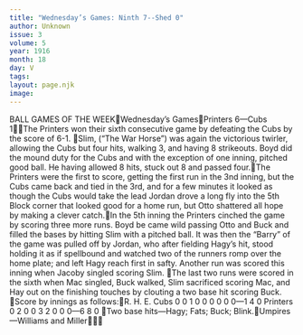 ```yaml
---
title: "Wednesday’s Games: Ninth 7--Shed 0" 
author: Unknown
issue: 3
volume: 5
year: 1916
month: 18
day: V
tags:
layout: page.njk
image:
---
```

BALL GAMES OF THE WEEKWednesday’s GamesPrinters 6—Cubs 1The Printers won their sixth consecutive game by defeating the Cubs by the score of 6-1. Slim, (“The War Horse”) was again the victorious twirler, allowing the Cubs but four hits, walking 3, and having 8 strikeouts. Boyd did the mound duty for the Cubs and with the exception of one inning, pitched good ball. He having allowed 8 hits, stuck out 8 and passed four.The Printers were the first to score, getting the first run in the 3nd inning, but the Cubs came back and tied in the 3rd, and for a few minutes it looked as though the Cubs would take the lead Jordan drove a long fly into the 5th Block corner that looked good for a home run, but Otto shattered all hope by making a clever catch.In the 5th inning the Printers cinched the game by scoring three more runs. Boyd be came wild passing Otto and Buck and filled the bases by hitting Slim with a pitched ball. It was then the “Barry” of the game was pulled off by Jordan, who after fielding Hagy’s hit, stood holding it as if spellbound and watched two of the runners romp over the home plate; and left Hagy reach first in safty. Another run was scored this inning when Jacoby singled scoring Slim. The last two runs were scored in the sixth when Mac singled, Buck walked, Slim sacrificed scoring Mac, and Hay out on the finishing touches by clouting a two base hit scoring Buck. Score by innings as follows:R. H. E. Cubs 0 0 1 0 0 0 0 0 0—1 4 0 Printers 0 2 0 0 3 2 0 0 0—6 8 0 Two base hits—Hagy; Fats; Buck; Blink.Umpires—Williams and Miller
